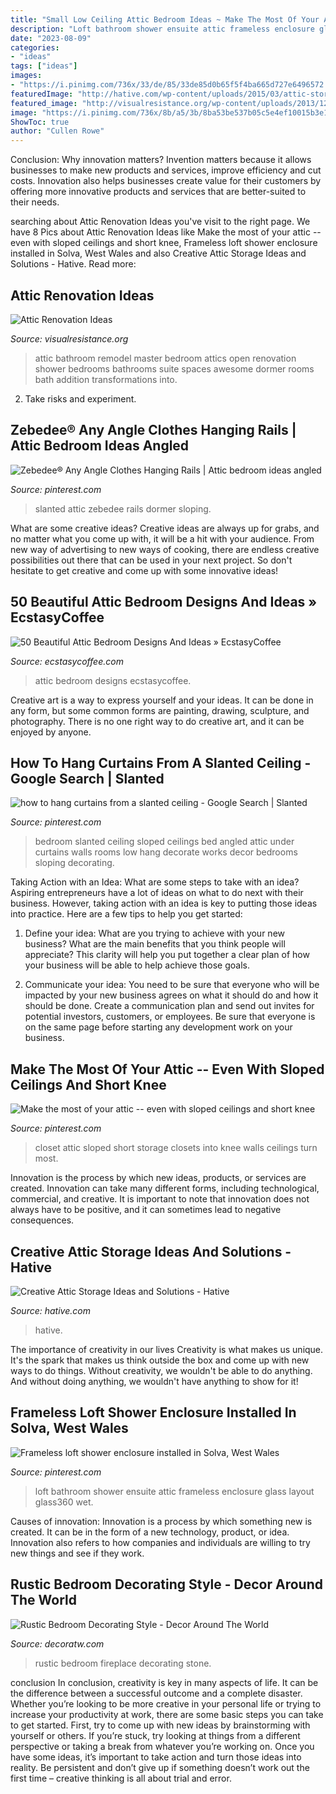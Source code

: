 ```yaml
---
title: "Small Low Ceiling Attic Bedroom Ideas ~ Make The Most Of Your Attic -- Even With Sloped Ceilings And Short Knee"
description: "Loft bathroom shower ensuite attic frameless enclosure glass layout glass360 wet"
date: "2023-08-09"
categories:
- "ideas"
tags: ["ideas"]
images:
- "https://i.pinimg.com/736x/33/de/85/33de85d0b65f5f4ba665d727e6496572.jpg?b=t"
featuredImage: "http://hative.com/wp-content/uploads/2015/03/attic-storage-ideas/3-attic-storage-ideas-solutions.jpg"
featured_image: "http://visualresistance.org/wp-content/uploads/2013/12/attic_bathroom.jpg"
image: "https://i.pinimg.com/736x/8b/a5/3b/8ba53be537b05c5e4ef10015b3e10eab--a-frame-bedroom-bedroom-ideas.jpg"
ShowToc: true
author: "Cullen Rowe"
---
```



Conclusion: Why innovation matters?
Invention matters because it allows businesses to make new products and services, improve efficiency and cut costs. Innovation also helps businesses create value for their customers by offering more innovative products and services that are better-suited to their needs.

	

		
searching about Attic Renovation Ideas you've visit to the right page. We have 8 Pics about Attic Renovation Ideas like Make the most of your attic -- even with sloped ceilings and short knee, Frameless loft shower enclosure installed in Solva, West Wales and also Creative Attic Storage Ideas and Solutions - Hative. Read more:
		
    
## Attic Renovation Ideas

<img loading=lazy src="http://visualresistance.org/wp-content/uploads/2013/12/attic_bathroom.jpg" onerror="this.onerror=null;this.src='https://tse3.mm.bing.net/th?id=OIP.fMcM-oy1pjzQjR7nZ-syhgHaE7&amp;pid=15.1';" alt="Attic Renovation Ideas">

_Source: visualresistance.org_

>attic bathroom remodel master bedroom attics open renovation shower bedrooms bathrooms suite spaces awesome dormer rooms bath addition transformations into. 

	

2. Take risks and experiment.

    
## Zebedee® Any Angle Clothes Hanging Rails | Attic Bedroom Ideas Angled

<img loading=lazy src="https://i.pinimg.com/736x/0e/ae/48/0eae48ff27c4c6b4a50b77955a3fb487.jpg" onerror="this.onerror=null;this.src='https://tse3.mm.bing.net/th?id=OIP.UG4RxifHkKMKe9uZYu1U4QHaJ3&amp;pid=15.1';" alt="Zebedee® Any Angle Clothes Hanging Rails | Attic bedroom ideas angled">

_Source: pinterest.com_

>slanted attic zebedee rails dormer sloping. 

	

What are some creative ideas?
Creative ideas are always up for grabs, and no matter what you come up with, it will be a hit with your audience. From new way of advertising to new ways of cooking, there are endless creative possibilities out there that can be used in your next project. So don't hesitate to get creative and come up with some innovative ideas!

    
## 50 Beautiful Attic Bedroom Designs And Ideas » EcstasyCoffee

<img loading=lazy src="https://i0.wp.com/www.ecstasycoffee.com/wp-content/uploads/2016/10/Attic-Bedroom-Designs-14.jpg?resize=475,713" onerror="this.onerror=null;this.src='https://tse2.mm.bing.net/th?id=OIP.b9nk9ht5-qW0jTdgzGvGxgHaLH&amp;pid=15.1';" alt="50 Beautiful Attic Bedroom Designs And Ideas » EcstasyCoffee">

_Source: ecstasycoffee.com_

>attic bedroom designs ecstasycoffee. 

	

Creative art is a way to express yourself and your ideas. It can be done in any form, but some common forms are painting, drawing, sculpture, and photography. There is no one right way to do creative art, and it can be enjoyed by anyone.

    
## How To Hang Curtains From A Slanted Ceiling - Google Search | Slanted

<img loading=lazy src="https://i.pinimg.com/736x/8b/a5/3b/8ba53be537b05c5e4ef10015b3e10eab--a-frame-bedroom-bedroom-ideas.jpg" onerror="this.onerror=null;this.src='https://tse2.mm.bing.net/th?id=OIP.Ab79EVai11R8oYTkZseLVgHaFj&amp;pid=15.1';" alt="how to hang curtains from a slanted ceiling - Google Search | Slanted">

_Source: pinterest.com_

>bedroom slanted ceiling sloped ceilings bed angled attic under curtains walls rooms low hang decorate works decor bedrooms sloping decorating. 

	

Taking Action with an Idea: What are some steps to take with an idea?
Aspiring entrepreneurs have a lot of ideas on what to do next with their business. However, taking action with an idea is key to putting those ideas into practice. Here are a few tips to help you get started:
1. Define your idea: What are you trying to achieve with your new business? What are the main benefits that you think people will appreciate? This clarity will help you put together a clear plan of how your business will be able to help achieve those goals.

2. Communicate your idea: You need to be sure that everyone who will be impacted by your new business agrees on what it should do and how it should be done. Create a communication plan and send out invites for potential investors, customers, or employees. Be sure that everyone is on the same page before starting any development work on your business.


    
## Make The Most Of Your Attic -- Even With Sloped Ceilings And Short Knee

<img loading=lazy src="https://i.pinimg.com/736x/33/de/85/33de85d0b65f5f4ba665d727e6496572.jpg?b=t" onerror="this.onerror=null;this.src='https://tse1.mm.bing.net/th?id=OIP.G7m36rnZIGUsJ7-0VV2vpgHaNK&amp;pid=15.1';" alt="Make the most of your attic -- even with sloped ceilings and short knee">

_Source: pinterest.com_

>closet attic sloped short storage closets into knee walls ceilings turn most. 

	

Innovation is the process by which new ideas, products, or services are created. Innovation can take many different forms, including technological, commercial, and creative. It is important to note that innovation does not always have to be positive, and it can sometimes lead to negative consequences.

    
## Creative Attic Storage Ideas And Solutions - Hative

<img loading=lazy src="http://hative.com/wp-content/uploads/2015/03/attic-storage-ideas/3-attic-storage-ideas-solutions.jpg" onerror="this.onerror=null;this.src='https://tse1.mm.bing.net/th?id=OIP.hqfCzKlrU0ElPljRXPSPvAHaLc&amp;pid=15.1';" alt="Creative Attic Storage Ideas and Solutions - Hative">

_Source: hative.com_

>hative. 

	

The importance of creativity in our lives
Creativity is what makes us unique. It's the spark that makes us think outside the box and come up with new ways to do things. Without creativity, we wouldn't be able to do anything. And without doing anything, we wouldn't have anything to show for it!

    
## Frameless Loft Shower Enclosure Installed In Solva, West Wales

<img loading=lazy src="https://i.pinimg.com/736x/71/0c/32/710c322bcd93e9e2fa38102d15062a43.jpg" onerror="this.onerror=null;this.src='https://tse4.mm.bing.net/th?id=OIP.Iqy6VCUxSZ116r2OxM7QzwHaJ3&amp;pid=15.1';" alt="Frameless loft shower enclosure installed in Solva, West Wales">

_Source: pinterest.com_

>loft bathroom shower ensuite attic frameless enclosure glass layout glass360 wet. 

	

Causes of innovation:
Innovation is a process by which something new is created. It can be in the form of a new technology, product, or idea. Innovation also refers to how companies and individuals are willing to try new things and see if they work.

    
## Rustic Bedroom Decorating Style - Decor Around The World

<img loading=lazy src="https://decoratw.com/wp-content/uploads/2016/02/Rustic-bedroom-with-cozy-stone-fireplace-and-mountain-view.jpg" onerror="this.onerror=null;this.src='https://tse3.mm.bing.net/th?id=OIP.7mkUhOXRHvJ7KiNeLXum7AHaJQ&amp;pid=15.1';" alt="Rustic Bedroom Decorating Style - Decor Around The World">

_Source: decoratw.com_

>rustic bedroom fireplace decorating stone. 

	

conclusion
In conclusion, creativity is key in many aspects of life. It can be the difference between a successful outcome and a complete disaster. Whether you’re looking to be more creative in your personal life or trying to increase your productivity at work, there are some basic steps you can take to get started.
First, try to come up with new ideas by brainstorming with yourself or others. If you’re stuck, try looking at things from a different perspective or taking a break from whatever you’re working on. Once you have some ideas, it’s important to take action and turn those ideas into reality. Be persistent and don’t give up if something doesn’t work out the first time – creative thinking is all about trial and error.

